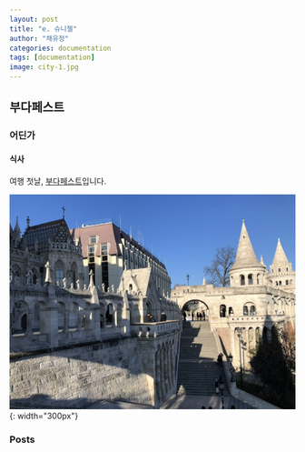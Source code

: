 ```yaml
---
layout: post
title: "e. 슈니첼"
author: "채유정"
categories: documentation
tags: [documentation]
image: city-1.jpg
---
```


## 부다페스트

### 어딘가

#### 식사

여행 첫날, [부다페스트](https://travel.naver.com/overseas/HUBUD274887/city/summary)입니다.

![이미지](/assets/img/buda-1.jpg "어부의 요새"){: width="300px"}

### Posts
